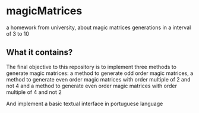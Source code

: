 # magicMatrices
a homework from university, about magic matrices generations in a interval of 3 to 10

## What it contains?
The final objective to this repository is to implement three methods to generate magic matrices:
a method to generate odd order magic matrices,
a method to generate even order magic matrices with order multiple of 2 and not 4
and a method to generate even order magic matrices with order multiple of 4 and not 2

And implement a basic textual interface in portuguese language
